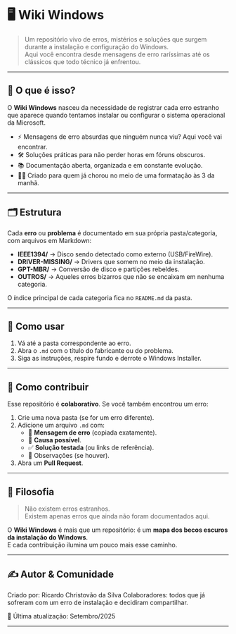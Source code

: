 # 🖥️ Wiki Windows

> Um repositório vivo de erros, mistérios e soluções que surgem durante a instalação e configuração do Windows.  
> Aqui você encontra desde mensagens de erro raríssimas até os clássicos que todo técnico já enfrentou.  

---

## 🌌 O que é isso?

O **Wiki Windows** nasceu da necessidade de registrar cada erro estranho que aparece quando tentamos instalar ou configurar o sistema operacional da Microsoft.  

- ⚡ Mensagens de erro absurdas que ninguém nunca viu? Aqui você vai encontrar.  
- 🛠️ Soluções práticas para não perder horas em fóruns obscuros.  
- 📚 Documentação aberta, organizada e em constante evolução.  
- 🧑‍💻 Criado para quem já chorou no meio de uma formatação às 3 da manhã.  

---

## 🗂️ Estrutura

Cada **erro** ou **problema** é documentado em sua própria pasta/categoria, com arquivos em Markdown:  

- **IEEE1394/** → Disco sendo detectado como externo (USB/FireWire).  
- **DRIVER-MISSING/** → Drivers que somem no meio da instalação.  
- **GPT-MBR/** → Conversão de disco e partições rebeldes.  
- **OUTROS/** → Aqueles erros bizarros que não se encaixam em nenhuma categoria.  

O índice principal de cada categoria fica no `README.md` da pasta.

---

## 🚀 Como usar

1. Vá até a pasta correspondente ao erro.  
2. Abra o `.md` com o título do fabricante ou do problema.  
3. Siga as instruções, respire fundo e derrote o Windows Installer.  

---

## 🤝 Como contribuir

Esse repositório é **colaborativo**. Se você também encontrou um erro:

1. Crie uma nova pasta (se for um erro diferente).  
2. Adicione um arquivo `.md` com:
   - 🔎 **Mensagem de erro** (copiada exatamente).  
   - 📌 **Causa possível**.  
   - ✅ **Solução testada** (ou links de referência).  
   - 📝 Observações (se houver).  
3. Abra um **Pull Request**.  

---

## 🧭 Filosofia

> Não existem erros estranhos.  
> Existem apenas erros que ainda não foram documentados aqui.  

O **Wiki Windows** é mais que um repositório: é um **mapa dos becos escuros da instalação do Windows**.  
E cada contribuição ilumina um pouco mais esse caminho.  

---

## ✍️ Autor & Comunidade

Criado por: Ricardo Christovão da Silva 
Colaboradores: todos que já sofreram com um erro de instalação e decidiram compartilhar.  

📅 Última atualização: Setembro/2025  

---

